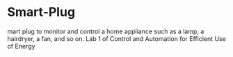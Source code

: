 # Smart-Plug
mart plug to monitor and control a home appliance such as a lamp, a hairdryer, a fan, and so on. Lab 1 of Control and Automation for Efficient Use of Energy
